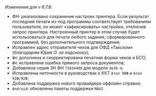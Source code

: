 _Изменения для v 6.7.8_:
- ФН: реализовано сохранение настроек принтера. Если результат последней печати из-под программы соответствует требованиям пользователя, он может «зафиксировать» настройки, отключив запрос принтера. Настроенный принтер в этом случае будет использоваться для печати любого задания, сформированного программой, без дополнительного подтверждения;
- Исправлен адрес отправителя чеков для ОФД «Такском» (*благодарим Юрия О. за подсказку*);
- `ФН`: дополнена и скорректирована печатная форма чеков и БСО;
- `ФН`: исправлена ошибка прямого запроса документов;
- Добавлена серия ЗН ФН `73834408` для модели `Эв36-4`;
- Исправлены неточности в руководствах к ККТ `Атол 90Ф` и `Атол 91Ф/92Ф`;
- Добавлена поддержка нового провайдера оффлайн-справки;
- `Android`: обновлены пакеты поддержки `MAUI`

